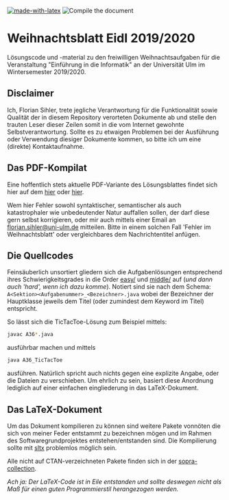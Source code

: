 [![made-with-latex](https://img.shields.io/badge/Made%20with-LaTeX-1f425f.svg)](https://www.latex-project.org/) ![Compile the document](https://github.com/EagleoutIce/eidi-weihnachttsblatt-19_20/workflows/Compile%20the%20document/badge.svg)

# Weihnachtsblatt EidI 2019/2020

Lösungscode und -material zu den freiwilligen Weihnachtsaufgaben für die Veranstaltung "Einführung in die Informatik" an der Universität Ulm im Wintersemester 2019/2020.

## Disclaimer

Ich, Florian Sihler, trete jegliche Verantwortung für die Funktionalität sowie Qualität der in diesem Repository verorteten Dokumente ab und stelle den trauten Leser dieser Zeilen somit in die vom Internet gewohnte Selbstverantwortung. Sollte es zu etwaigen Problemen bei der Ausführung oder Verwendung diesiger Dokumente kommen, so bitte ich um eine (direkte) Kontaktaufnahme.

## Das PDF-Kompilat

Eine hoffentlich stets aktuelle PDF-Variante des Lösungsblattes findet sich hier auf dem [hier](https://media.githubusercontent.com/media/EagleoutIce/eidi-weihnachttsblatt-19_20/gh-pages/weihnachtsblatt-lsg.pdf) oder [hier](https://github.com/EagleoutIce/eidi-weihnachttsblatt-19_20/blob/gh-pages/weihnachtsblatt-lsg.pdf).

Wem hier Fehler sowohl syntaktischer, semantischer als auch katastrophaler wie unbedeutender Natur auffallen sollen, der darf diese gern selbst korrigieren, oder mir auch mittels einer Email an florian.sihler@uni-ulm.de mitteilen. Bitte in einem solchen Fall 'Fehler im Weihnachtsblatt' oder vergleichbares dem Nachrichtentitel anfügen.

## Die Quellcodes

Feinsäuberlich unsortiert gliedern sich die Aufgabenlösungen entsprechend ihres Schwierigkeitsgrades in die Order [easy/](easy/) und [middle/](middle/) auf (*und dann auch 'hard', wenn ich dazu komme*). Notiert sind sie nach dem Schema: `A<Sektion><Aufgabenummer>_<Bezeichner>.java` wobei der Bezeichner der Hauptklasse jeweils dem Titel (oder zumindest dem Keyword im Titel) entspricht.

So lässt sich die TicTacToe-Lösung zum Beispiel mittels:

```bash
javac A36*.java
```

ausführbar machen und mittels

```bash
java A36_TicTacToe
```

ausführen. Natürlich spricht auch nichts gegen eine explizite Angabe, oder die Dateien zu verschieben. Um ehrlich zu sein, basiert diese Anordnung lediglich auf einer einfachen eingliederung in das LaTeX-Dokument.

## Das LaTeX-Dokument

Um das Dokument kompilieren zu können sind weitere Pakete vonnöten die sich von meiner Feder entstammt zu bezeichnen mögen und im Rahmen des Softwaregrundprojektes entstehen/entstanden sind.
Die Kompilierung sollte mit [sltx](https://github.com/EagleoutIce/sltx) problemlos möglich sein.

Alle nicht auf CTAN-verzeichneten Pakete finden sich in der [sopra-collection](https://github.com/EagleoutIce/sopra-collection).

*Ach ja: Der LaTeX-Code ist in Eile entstanden und sollte deswegen nicht als Maß für einen guten Programmierstil herangezogen werden.*
